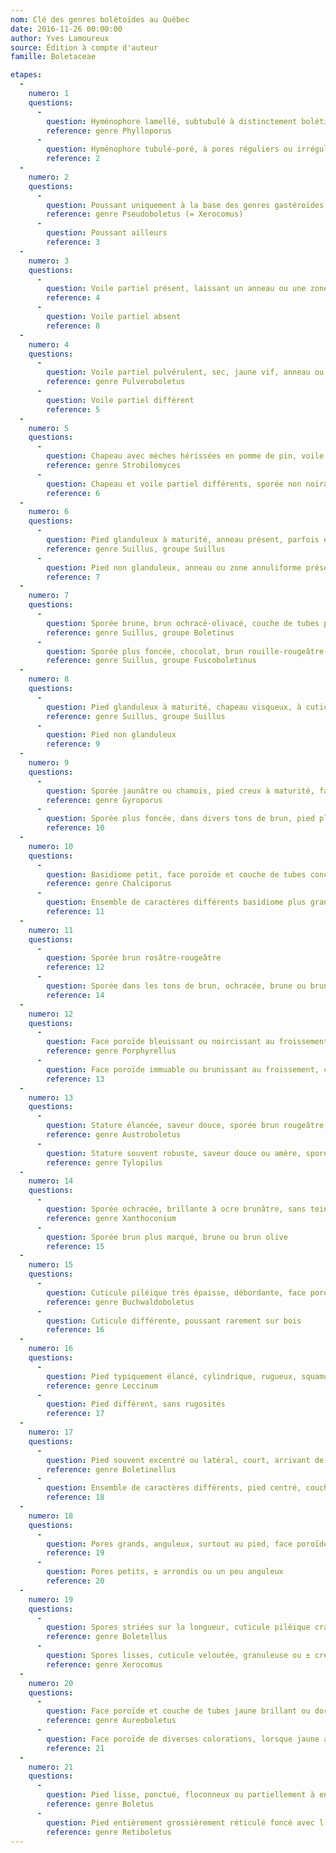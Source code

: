 ```yaml
---
nom: Clé des genres bolétoïdes au Québec
date: 2016-11-26 00:00:00
author: Yves Lamoureux
source: Édition à compte d'auteur
famille: Boletaceae

etapes:
  -
    numero: 1
    questions:
      -
        question: Hyménophore lamellé, subtubulé à distinctement bolétinoïde, à lames avec nombreuses anastomoses poroïdes
        reference: genre Phylloporus
      -
        question: Hyménophore tubulé-poré, à pores réguliers ou irréguliers, parfois étirés longitudinalement
        reference: 2
  -
    numero: 2
    questions:
      -
        question: Poussant uniquement à la base des genres gastéroïdes Astraeus et Scleroderma et durant une certaine durée de vie
        reference: genre Pseudoboletus (= Xerocomus)
      -
        question: Poussant ailleurs
        reference: 3
  -
    numero: 3
    questions:
      -
        question: Voile partiel présent, laissant un anneau ou une zone annuliforme sur le pied ou des restes à la marge du chapeau
        reference: 4
      -
        question: Voile partiel absent
        reference: 8
  -
    numero: 4
    questions:
      -
        question: Voile partiel pulvérulent, sec, jaune vif, anneau ou zone annuliforme présent, face poroïde bleuissant au froissement, sporée brun olive
        reference: genre Pulveroboletus
      -
        question: Voile partiel différent
        reference: 5
  -
    numero: 5
    questions:
      -
        question: Chapeau avec mèches hérissées en pomme de pin, voile partiel laineux, sporée noirâtre, spores globuleuses, grossièrement crêtées-réticulées
        reference: genre Strobilomyces
      -
        question: Chapeau et voile partiel différents, sporée non noirâtre, spores ellipsoïdes-fusoïdes, lisses
        reference: 6
  -
    numero: 6
    questions:
      -
        question: Pied glanduleux à maturité, anneau présent, parfois évanescent, chapeau visqueux-glutineux, à cuticule détachable, pores petits ou grands, arrondis ou anguleux, sporée brun jaunâtre-ochracé-rouille, poussant sous pins
        reference: genre Suillus, groupe Suillus
      -
        question: Pied non glanduleux, anneau ou zone annuliforme présent, chapeau sec, viscidule ou visqueux-glutineux, pores petits ou grands, anguleux, rayonnants ou non, poussant sous divers Pinaceae, épinettes, mélèze, pins, pruche et sapin
        reference: 7
  -
    numero: 7
    questions:
      -
        question: Sporée brune, brun ochracé-olivacé, couche de tubes plutôt difficilement détachable
        reference: genre Suillus, groupe Boletinus
      -
        question: Sporée plus foncée, chocolat, brun rouille-rougeâtre-pourpre-vineux, couche de tubes détachable
        reference: genre Suillus, groupe Fuscoboletinus
  -
    numero: 8
    questions:
      -
        question: Pied glanduleux à maturité, chapeau visqueux, à cuticule détachable, pores petits ou moyens, ronds ou un peu anguleux, sporée brun jaunâtre-ochracé-olivacé-rouille-rougeâtre, poussant sous Pinaceae et dans les chênaies
        reference: genre Suillus, groupe Suillus
      -
        question: Pied non glanduleux
        reference: 9
  -
    numero: 9
    questions:
      -
        question: Sporée jaunâtre ou chamois, pied creux à maturité, face poroïde blanche au début, spores ovoïdes-ellipsoïdes
        reference: genre Gyroporus
      -
        question: Sporée plus foncée, dans divers tons de brun, pied plein, parfois creux
        reference: 10
  -
    numero: 10
    questions:
      -
        question: Basidiome petit, face poroïde et couche de tubes concolores au début, rose pourpré, brun rouille ou brun rougeâtre, chair ± jaune; mycélium basal typiquement jaune soufre, sporée brun rouille à brun olive
        reference: genre Chalciporus
      -
        question: Ensemble de caractères différents basidiome plus grand, parfois petit
        reference: 11
  -
    numero: 11
    questions:
      -
        question: Sporée brun rosâtre-rougeâtre
        reference: 12
      -
        question: Sporée dans les tons de brun, ochracée, brune ou brun olive
        reference: 14
  -
    numero: 12
    questions:
      -
        question: Face poroïde bleuissant ou noircissant au froissement, chair piléique bleuissant au-dessus de la couche de tubes à la coupe, sporée brun rougeâtre
        reference: genre Porphyrellus
      -
        question: Face poroïde immuable ou brunissant au froissement, chair piléique ne bleuissant pas à la coupe
        reference: 13
  -
    numero: 13
    questions:
      -
        question: Stature élancée, saveur douce, sporée brun rougeâtre, spores trouées (ponctuées)
        reference: genre Austroboletus
      -
        question: Stature souvent robuste, saveur douce ou amère, sporée brun rosâtre ou brun rougeâtre, spores lisses
        reference: genre Tylopilus
  -
    numero: 14
    questions:
      -
        question: Sporée ochracée, brillante à ocre brunâtre, sans teinte olive, face poroïde blanche au début, ne bleuissant pas au froissement
        reference: genre Xanthoconium
      -
        question: Sporée brun plus marqué, brune ou brun olive
        reference: 15
  -
    numero: 15
    questions:
      -
        question: Cuticule piléique très épaisse, débordante, face poroïde bleuissant au froissement, sporée brun olive, poussant près ou sur bois
        reference: genre Buchwaldoboletus
      -
        question: Cuticule différente, poussant rarement sur bois
        reference: 16
  -
    numero: 16
    questions:
      -
        question: Pied typiquement élancé, cylindrique, rugueux, squamuleux ou raboteux, à rugosités devenant noirâtres avec l’âge, pores petits, arrondis, face poroïde brunissant souvent au froissement, sporée brune ou brun olivacé, poussant sous feuillus, bouleaux et peupliers, rarement sous conifères
        reference: genre Leccinum
      -
        question: Pied différent, sans rugosités
        reference: 17
  -
    numero: 17
    questions:
      -
        question: Pied souvent excentré ou latéral, court, arrivant de nombreux sclérotes, pores allongés radialement, anguleux, interveinés, couche de tubes longuement décurrente, sporée brun olivacé, poussant sous frêne, non mycorhize. Remarque. Les espèces du genre Gyrodon sont mycorhizes et poussent surtout sous aulnes et chênes.
        reference: genre Boletinellus
      -
        question: Ensemble de caractères différents, pied centré, couche de tubes non ou moins décurrente, sporée brun olive
        reference: 18
  -
    numero: 18
    questions:
      -
        question: Pores grands, anguleux, surtout au pied, face poroïde souvent jaune au début
        reference: 19
      -
        question: Pores petits, ± arrondis ou un peu anguleux
        reference: 20
  -
    numero: 19
    questions:
      -
        question: Spores striées sur la longueur, cuticule piléique craquelée-aréolée  à maturité
        reference: genre Boletellus
      -
        question: Spores lisses, cuticule veloutée, granuleuse ou ± crevassée
        reference: genre Xerocomus
  -
    numero: 20
    questions:
      -
        question: Face poroïde et couche de tubes jaune brillant ou dorées au début, presque immuables avec l’âge et au séchage, pied appointi à la base, mycélium basal jaune, croissance parfois cespiteuse
        reference: genre Aureoboletus
      -
        question: Face poroïde de diverses colorations, lorsque jaune alors non aussi longtemps, devenant brune ou olivacée plus rapidement
        reference: 21
  -
    numero: 21
    questions:
      -
        question: Pied lisse, ponctué, floconneux ou partiellement à entièrement réticulé pâle, parfois de rougeâtre
        reference: genre Boletus
      -
        question: Pied entièrement grossièrement réticulé foncé avec l'âge
        reference: genre Retiboletus
---
```

